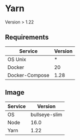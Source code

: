 # Yarn

Version > 1.22

## Requirements

| Service           | Version |
| ----------------- | ------- |
| OS Unix           | *       |
| Docker            | 20      |
| Docker-Compose    | 1.28    |

## Image

| Service           | Version       |
| ----------------- | ------------- |
| OS                | bullseye-slim |
| Node              | 16.0          |
| Yarn              | 1.22          |
